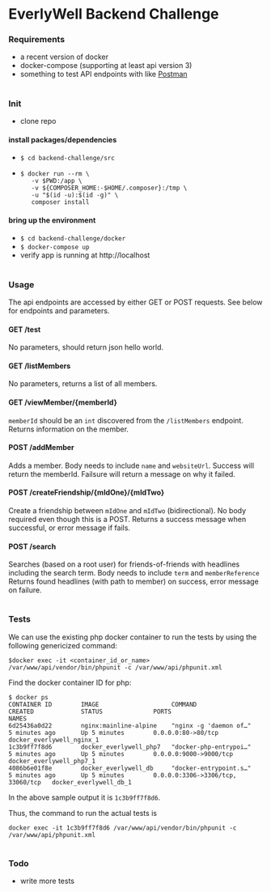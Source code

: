 # EverlyWell Backend Challenge

### Requirements
- a recent version of docker
- docker-compose (supporting at least api version 3)
- something to test API endpoints with like [Postman](https://www.postman.com/)

#

### Init
- clone repo

#### install packages/dependencies
- `$ cd backend-challenge/src`
- 
    ```
    $ docker run --rm \
       -v $PWD:/app \
       -v ${COMPOSER_HOME:-$HOME/.composer}:/tmp \
       -u "$(id -u):$(id -g)" \
       composer install
    ```
#### bring up the environment
- `$ cd backend-challenge/docker`
- `$ docker-compose up`
- verify app is running at http://localhost

#

### Usage
The api endpoints are accessed by either GET or POST requests. See below for endpoints and parameters.

#### GET /test
No parameters, should return json hello world.

#### GET /listMembers
No parameters, returns a list of all members.

#### GET /viewMember/{memberId}
`memberId` should be an `int` discovered from the `/listMembers` endpoint.
Returns information on the member.

#### POST /addMember
Adds a member.
Body needs to include `name` and `websiteUrl`.
Success will return the memberId.
Failsure will return a message on why it failed.

#### POST /createFriendship/{mIdOne}/{mIdTwo}
Create a friendship between `mIdOne` and `mIdTwo` (bidirectional). No body required even though this is a POST.
Returns a success message when successful, or error message if fails.

#### POST /search
Searches (based on a root user) for friends-of-friends with headlines including the search term.
Body needs to include `term` and `memberReference`
Returns found headlines (with path to member) on success, error message on failure.

#

### Tests
We can use the existing php docker container to run the tests by using the following genericized command:
```
$docker exec -it <container_id_or_name> /var/www/api/vendor/bin/phpunit -c /var/www/api/phpunit.xml
```
Find the docker container ID for php:
```
$ docker ps
CONTAINER ID        IMAGE                    COMMAND                  CREATED             STATUS              PORTS                               NAMES
6d25436a0d22        nginx:mainline-alpine    "nginx -g 'daemon of…"   5 minutes ago       Up 5 minutes        0.0.0.0:80->80/tcp                  docker_everlywell_nginx_1
1c3b9ff7f8d6        docker_everlywell_php7   "docker-php-entrypoi…"   5 minutes ago       Up 5 minutes        0.0.0.0:9000->9000/tcp              docker_everlywell_php7_1
4086b6e01f8e        docker_everlywell_db     "docker-entrypoint.s…"   5 minutes ago       Up 5 minutes        0.0.0.0:3306->3306/tcp, 33060/tcp   docker_everlywell_db_1
```

In the above sample output it is `1c3b9ff7f8d6`.

Thus, the command to run the actual tests is
```
docker exec -it 1c3b9ff7f8d6 /var/www/api/vendor/bin/phpunit -c /var/www/api/phpunit.xml
```

#

### Todo
- write more tests